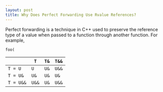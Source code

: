 ```yaml
---
layout: post
title: Why Does Perfect Forwarding Use Rvalue References?
---
```


Perfect forwarding is a technique in C++ used to preserve the reference type of a value when passed to a function through another function. For example,

```
foo(
```

||`T`|`T&`|`T&&`|
|---|---|---|---|
|`T = U`|`U`|`U&`|`U&&`|
|`T = U&`|`U&`|`U&`|`U&`|
|`T = U&&`|`U&&`|`U&`|`U&&`|
